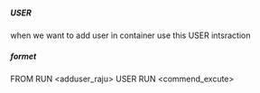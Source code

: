 ##### USER
when we want to add user in container use this USER intsraction

##### formet
FROM <base-os>
RUN <adduser_raju>
USER <raju>
RUN <commend_excute>
